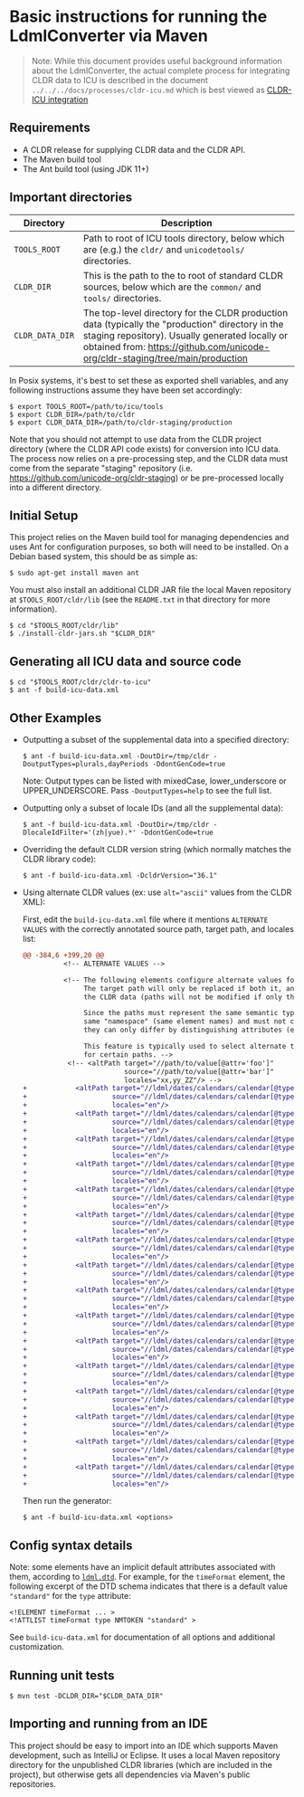 <!--
© 2019 and later: Unicode, Inc. and others.
License & terms of use: http://www.unicode.org/copyright.html
-->

# Basic instructions for running the LdmlConverter via Maven

> Note: While this document provides useful background information about the
  LdmlConverter, the actual complete process for integrating CLDR data to ICU
  is described in the document `../../../docs/processes/cldr-icu.md` which is
  best viewed as
  [CLDR-ICU integration](https://unicode-org.github.io/icu/processes/cldr-icu.html)

## Requirements

* A CLDR release for supplying CLDR data and the CLDR API.
* The Maven build tool
* The Ant build tool (using JDK 11+)

## Important directories

| Directory       | Description                                                                                                                                                                                                                          |
|-----------------|--------------------------------------------------------------------------------------------------------------------------------------------------------------------------------------------------------------------------------------|
| `TOOLS_ROOT`    | Path to root of ICU tools directory, below which are (e.g.) the `cldr/` and `unicodetools/` directories.                                                                                                                             |
| `CLDR_DIR`      | This is the path to the to root of standard CLDR sources, below which are the `common/` and `tools/` directories.                                                                                                                    |
| `CLDR_DATA_DIR` | The top-level directory for the CLDR production data (typically the "production" directory in the staging repository). Usually generated locally or obtained from:  https://github.com/unicode-org/cldr-staging/tree/main/production |

In Posix systems, it's best to set these as exported shell variables, and any
following instructions assume they have been set accordingly:

```
$ export TOOLS_ROOT=/path/to/icu/tools
$ export CLDR_DIR=/path/to/cldr
$ export CLDR_DATA_DIR=/path/to/cldr-staging/production
```

Note that you should not attempt to use data from the CLDR project directory
(where the CLDR API code exists) for conversion into ICU data. The process now
relies on a pre-processing step, and the CLDR data must come from the separate
"staging" repository (i.e. https://github.com/unicode-org/cldr-staging) or be
pre-processed locally into a different directory.


## Initial Setup

This project relies on the Maven build tool for managing dependencies and uses
Ant for configuration purposes, so both will need to be installed. On a Debian
based system, this should be as simple as:

```
$ sudo apt-get install maven ant
```

You must also install an additional CLDR JAR file the local Maven repository at
`$TOOLS_ROOT/cldr/lib` (see the `README.txt` in that directory for more
information).

```
$ cd "$TOOLS_ROOT/cldr/lib"
$ ./install-cldr-jars.sh "$CLDR_DIR"
```

## Generating all ICU data and source code

```
$ cd "$TOOLS_ROOT/cldr/cldr-to-icu"
$ ant -f build-icu-data.xml
```

## Other Examples

* Outputting a subset of the supplemental data into a specified directory:
  ```
  $ ant -f build-icu-data.xml -DoutDir=/tmp/cldr -DoutputTypes=plurals,dayPeriods -DdontGenCode=true
  ```
  Note: Output types can be listed with mixedCase, lower_underscore or UPPER_UNDERSCORE.
  Pass `-DoutputTypes=help` to see the full list.


* Outputting only a subset of locale IDs (and all the supplemental data):
  ```
  $ ant -f build-icu-data.xml -DoutDir=/tmp/cldr -DlocaleIdFilter='(zh|yue).*' -DdontGenCode=true
  ```

* Overriding the default CLDR version string (which normally matches the CLDR library code):
  ```
  $ ant -f build-icu-data.xml -DcldrVersion="36.1"
  ```

* Using alternate CLDR values (ex: use `alt="ascii"` values from the CLDR XML):

  First, edit the `build-icu-data.xml` file where it mentions `ALTERNATE VALUES`
  with the correctly annotated source path, target path, and locales list:
  ```diff
  @@ -384,6 +399,20 @@
            <!-- ALTERNATE VALUES -->

            <!-- The following elements configure alternate values for some special case paths.
                 The target path will only be replaced if both it, and the source path, exist in
                 the CLDR data (paths will not be modified if only the source path exists).

                 Since the paths must represent the same semantic type of data, they must be in the
                 same "namespace" (same element names) and must not contain value attributes. Thus
                 they can only differ by distinguishing attributes (either added or modified).

                 This feature is typically used to select alternate translations (e.g. short forms)
                 for certain paths. -->
             <!-- <altPath target="//path/to/value[@attr='foo']"
                           source="//path/to/value[@attr='bar']"
                           locales="xx,yy_ZZ"/> -->
  +            <altPath target="//ldml/dates/calendars/calendar[@type='gregorian']/dateTimeFormats/availableFormats/dateFormatItem[@id='Ehm']"
  +                     source="//ldml/dates/calendars/calendar[@type='gregorian']/dateTimeFormats/availableFormats/dateFormatItem[@id='Ehm'][@alt='ascii']"
  +                     locales="en"/>
  +            <altPath target="//ldml/dates/calendars/calendar[@type='gregorian']/dateTimeFormats/availableFormats/dateFormatItem[@id='Ehms']"
  +                     source="//ldml/dates/calendars/calendar[@type='gregorian']/dateTimeFormats/availableFormats/dateFormatItem[@id='Ehms'][@alt='ascii']"
  +                     locales="en"/>
  +            <altPath target="//ldml/dates/calendars/calendar[@type='gregorian']/dateTimeFormats/availableFormats/dateFormatItem[@id='h']"
  +                     source="//ldml/dates/calendars/calendar[@type='gregorian']/dateTimeFormats/availableFormats/dateFormatItem[@id='h'][@alt='ascii']"
  +                     locales="en"/>
  +            <altPath target="//ldml/dates/calendars/calendar[@type='gregorian']/dateTimeFormats/availableFormats/dateFormatItem[@id='hm']"
  +                     source="//ldml/dates/calendars/calendar[@type='gregorian']/dateTimeFormats/availableFormats/dateFormatItem[@id='hm'][@alt='ascii']"
  +                     locales="en"/>
  +            <altPath target="//ldml/dates/calendars/calendar[@type='gregorian']/dateTimeFormats/availableFormats/dateFormatItem[@id='hms']"
  +                     source="//ldml/dates/calendars/calendar[@type='gregorian']/dateTimeFormats/availableFormats/dateFormatItem[@id='hms'][@alt='ascii']"
  +                     locales="en"/>
  +            <altPath target="//ldml/dates/calendars/calendar[@type='gregorian']/dateTimeFormats/availableFormats/dateFormatItem[@id='hmsv']"
  +                     source="//ldml/dates/calendars/calendar[@type='gregorian']/dateTimeFormats/availableFormats/dateFormatItem[@id='hmsv'][@alt='ascii']"
  +                     locales="en"/>
  +            <altPath target="//ldml/dates/calendars/calendar[@type='gregorian']/dateTimeFormats/availableFormats/dateFormatItem[@id='hmv']"
  +                     source="//ldml/dates/calendars/calendar[@type='gregorian']/dateTimeFormats/availableFormats/dateFormatItem[@id='hmv'][@alt='ascii']"
  +                     locales="en"/>
  +            <altPath target="//ldml/dates/calendars/calendar[@type='gregorian']/timeFormats/timeFormatLength[@type='full']/timeFormat[@type='standard']/pattern[@type='standard']"
  +                     source="//ldml/dates/calendars/calendar[@type='gregorian']/timeFormats/timeFormatLength[@type='full']/timeFormat[@type='standard']/pattern[@alt='ascii'][@type='standard']"
  +                     locales="en"/>
  +            <altPath target="//ldml/dates/calendars/calendar[@type='gregorian']/timeFormats/timeFormatLength[@type='long']/timeFormat[@type='standard']/pattern[@type='standard']"
  +                     source="//ldml/dates/calendars/calendar[@type='gregorian']/timeFormats/timeFormatLength[@type='long']/timeFormat[@type='standard']/pattern[@alt='ascii'][@type='standard']"
  +                     locales="en"/>
  +            <altPath target="//ldml/dates/calendars/calendar[@type='gregorian']/timeFormats/timeFormatLength[@type='medium']/timeFormat[@type='standard']/pattern[@type='standard']"
  +                     source="//ldml/dates/calendars/calendar[@type='gregorian']/timeFormats/timeFormatLength[@type='medium']/timeFormat[@type='standard']/pattern[@alt='ascii'][@type='standard']"
  +                     locales="en"/>
  +            <altPath target="//ldml/dates/calendars/calendar[@type='gregorian']/timeFormats/timeFormatLength[@type='short']/timeFormat[@type='standard']/pattern[@type='standard']"
  +                     source="//ldml/dates/calendars/calendar[@type='gregorian']/timeFormats/timeFormatLength[@type='short']/timeFormat[@type='standard']/pattern[@alt='ascii'][@type='standard']"
  +                     locales="en"/>
  +            <altPath target="//ldml/dates/calendars/calendar[@type='generic']/dateTimeFormats/availableFormats/dateFormatItem[@id='Ehm']"
  +                     source="//ldml/dates/calendars/calendar[@type='generic']/dateTimeFormats/availableFormats/dateFormatItem[@id='Ehm'][@alt='ascii']"
  +                     locales="en"/>
  +            <altPath target="//ldml/dates/calendars/calendar[@type='generic']/dateTimeFormats/availableFormats/dateFormatItem[@id='Ehms']"
  +                     source="//ldml/dates/calendars/calendar[@type='generic']/dateTimeFormats/availableFormats/dateFormatItem[@id='Ehms'][@alt='ascii']"
  +                     locales="en"/>
  +            <altPath target="//ldml/dates/calendars/calendar[@type='generic']/dateTimeFormats/availableFormats/dateFormatItem[@id='h']"
  +                     source="//ldml/dates/calendars/calendar[@type='generic']/dateTimeFormats/availableFormats/dateFormatItem[@id='h'][@alt='ascii']"
  +                     locales="en"/>
  +            <altPath target="//ldml/dates/calendars/calendar[@type='generic']/dateTimeFormats/availableFormats/dateFormatItem[@id='hm']"
  +                     source="//ldml/dates/calendars/calendar[@type='generic']/dateTimeFormats/availableFormats/dateFormatItem[@id='hm'][@alt='ascii']"
  +                     locales="en"/>
  +            <altPath target="//ldml/dates/calendars/calendar[@type='generic']/dateTimeFormats/availableFormats/dateFormatItem[@id='hms']"
  +                     source="//ldml/dates/calendars/calendar[@type='generic']/dateTimeFormats/availableFormats/dateFormatItem[@id='hms'][@alt='ascii']"
  +                     locales="en"/>
  ```
  Then run the generator:
  ```
  $ ant -f build-icu-data.xml <options>
  ```

## Config syntax details

Note: some elements have an implicit default attributes associated with them, according to [`ldml.dtd`](https://github.com/unicode-org/icu/blob/main/icu4c/source/data/dtd/cldr/common/dtd/ldml.dtd).
For example, for the `timeFormat` element,
the following excerpt of the DTD schema indicates that there is a default value `"standard"` for the `type` attribute:

```
<!ELEMENT timeFormat ... >
<!ATTLIST timeFormat type NMTOKEN "standard" >
```

See `build-icu-data.xml` for documentation of all options and additional customization.


## Running unit tests

```
$ mvn test -DCLDR_DIR="$CLDR_DATA_DIR"
```


## Importing and running from an IDE

This project should be easy to import into an IDE which supports Maven development, such
as IntelliJ or Eclipse. It uses a local Maven repository directory for the unpublished
CLDR libraries (which are included in the project), but otherwise gets all dependencies
via Maven's public repositories.
